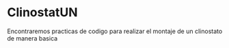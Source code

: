 # ClinostatUN
Encontraremos practicas de codigo para realizar el montaje de un clinostato de manera basica
